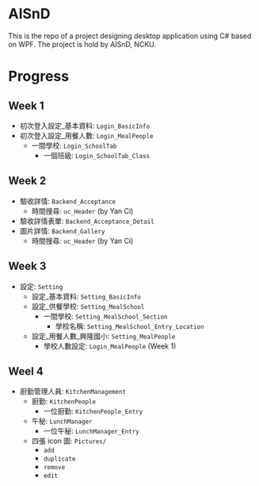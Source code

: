 # AISnD
This is the repo of a project designing desktop application using C# based on WPF. The project is hold by AISnD, NCKU.

# Progress
## Week 1
- 初次登入設定_基本資料: `Login_BasicInfo`
- 初次登入設定_用餐人數: `Login_MealPeople`
    - 一間學校: `Login_SchoolTab`
        - 一個班級: `Login_SchoolTab_Class`

## Week 2
- 驗收詳情: `Backend_Acceptance`
    - 時間搜尋: `uc_Header` (by Yan Ci)
- 驗收詳情表單: `Backend_Acceptance_Detail`
- 圖片詳情: `Backend_Gallery`
    - 時間搜尋: `uc_Header` (by Yan Ci)

## Week 3
- 設定: `Setting`
    - 設定_基本資料: `Setting_BasicInfo`
    - 設定_供餐學校: `Setting_MealSchool`
        - 一間學校: `Setting_MealSchool_Section`
            - 學校名稱: `Setting_MealSchool_Entry_Location`
    - 設定_用餐人數_興隆國小: `Setting_MealPeople`
        - 學校人數設定: `Login_MealPeople` (Week 1)

## Weel 4
- 廚勤管理人員: `KitchenManagement`
    - 廚勤: `KitchenPeople`
        - 一位廚勤: `KitchenPeople_Entry`
    - 午秘: `LunchManager`
        - 一位午秘: `LunchManager_Entry`
    - 四張 icon 圖: `Pictures/`
        - `add` 
        - `duplicate`
        - `remove`
        - `edit`